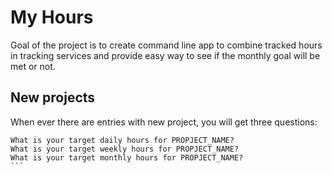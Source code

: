 # My Hours

Goal of the project is to create command line app to combine tracked hours in tracking services and provide easy way to see if the monthly goal will be met or not.

## New projects

When ever there are entries with new project, you will get three questions:

````
What is your target daily hours for PROPJECT_NAME?
What is your target weekly hours for PROPJECT_NAME?
What is your target monthly hours for PROPJECT_NAME?
```
````
